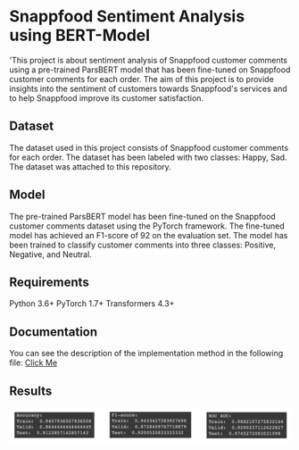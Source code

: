 
# Snappfood Sentiment Analysis using BERT-Model

'This project is about sentiment analysis of Snappfood customer comments using a pre-trained ParsBERT model that has been fine-tuned on Snappfood customer comments for each order. The aim of this project is to provide insights into the sentiment of customers towards Snappfood's services and to help Snappfood improve its customer satisfaction.



## Dataset

The dataset used in this project consists of Snappfood customer comments for each order. The dataset has been labeled with two classes: Happy, Sad. The dataset was attached to this repository.


## Model
The pre-trained ParsBERT model has been fine-tuned on the Snappfood customer comments dataset using the PyTorch framework. The fine-tuned model has achieved an F1-score of 92 on the evaluation set. The model has been trained to classify customer comments into three classes: Positive, Negative, and Neutral.

## Requirements
Python 3.6+
PyTorch 1.7+
Transformers 4.3+
## Documentation

You can see the description of the implementation method in the following file:
[Click Me](https://github.com/kiananvari/Snappfood-Sentiment-Analysis-using-BERT-Model/raw/main/Documentation.pdf)

## Results

![App Screenshot](https://github.com/kiananvari/Snappfood-Sentiment-Analysis-using-BERT-Model/blob/main/Results.png)

